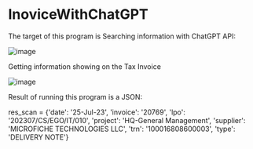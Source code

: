# InoviceWithChatGPT
The target of this program is
Searching information with ChatGPT API:

![image](https://github.com/GodBig/InoviceWithChatGPT/assets/24643769/f6ebe0ce-6330-4524-b68a-5981b07f1d20)

Getting information showing on the Tax Invoice

![image](https://github.com/GodBig/InoviceWithChatGPT/assets/24643769/b22f3324-1b06-4cfd-af15-fd7729474fcf)

Result of running this program is a JSON:

res_scan = {'date': '25-Jul-23',
                'invoice': '20769',
                'lpo': '202307/CS/EGO/IT/010',
                'project': 'HQ-General Management',
                'supplier': 'MICROFICHE TECHNOLOGIES LLC',
                'trn': '100016808600003',
                'type': 'DELIVERY NOTE'}
